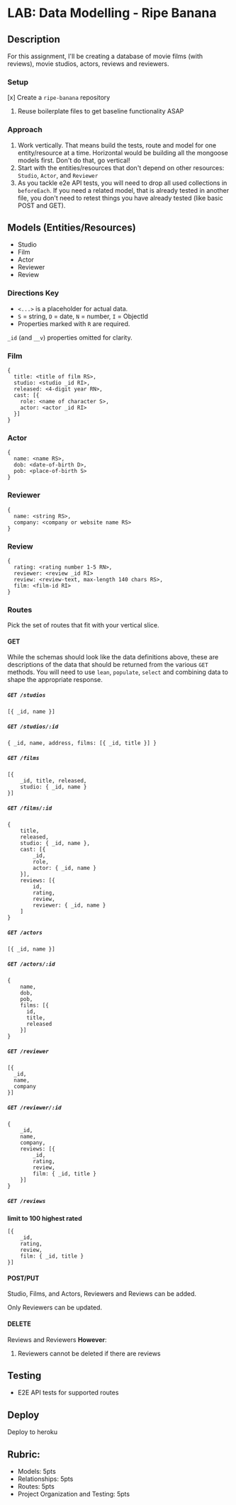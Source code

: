 # LAB: Data Modelling - Ripe Banana

## Description

For this assignment, I'll be creating a database of movie films (with reviews), movie studios, actors, reviews and reviewers.

### Setup

[x] Create a `ripe-banana` repository
1. Reuse boilerplate files to get baseline functionality ASAP

### Approach

1. Work vertically. That means build the tests, route and model for one entity/resource at a time. Horizontal would be building all the mongoose models first. Don't do that, go vertical!
1. Start with the entities/resources that don't depend on other resources: `Studio`, `Actor`, and `Reviewer`
1. As you tackle e2e API tests, you will need to drop all used collections in `beforeEach`. If you need a related model, that is already tested in another file, you
don't need to retest things you have already tested (like basic POST and GET).

## Models (Entities/Resources)

* Studio
* Film
* Actor
* Reviewer
* Review

### Directions Key
* `<...>` is a placeholder for actual data.
* `S` = string, `D` = date, `N` = number, `I` = ObjectId
* Properties marked with `R` are required.

`_id` (and `__v`) properties omitted for clarity.



### Film

```
{
  title: <title of film RS>,
  studio: <studio _id RI>,
  released: <4-digit year RN>,
  cast: [{
    role: <name of character S>,
    actor: <actor _id RI>
  }]
}
```

### Actor

```
{
  name: <name RS>,
  dob: <date-of-birth D>,
  pob: <place-of-birth S>
}
```

### Reviewer

```
{
  name: <string RS>,
  company: <company or website name RS>
}
```


### Review

```
{
  rating: <rating number 1-5 RN>,
  reviewer: <review _id RI>
  review: <review-text, max-length 140 chars RS>,
  film: <film-id RI>
}
```

### Routes

Pick the set of routes that fit with your vertical slice.

#### GET

While the schemas should look like the data definitions above, these are descriptions of the data that should be returned from the various `GET` methods. You will need to use `lean`, `populate`, `select` and combining data to shape the appropriate response.

##### `GET /studios`

```
[{ _id, name }]
```

##### `GET /studios/:id`

```
{ _id, name, address, films: [{ _id, title }] }
```

##### `GET /films`

```
[{
    _id, title, released,
    studio: { _id, name }
}]
```

##### `GET /films/:id`

```
{
    title,
    released,
    studio: { _id, name },
    cast: [{
        _id,
        role,
        actor: { _id, name }
    }],
    reviews: [{
        id,
        rating,
        review,
        reviewer: { _id, name }
    ]
}
```

##### `GET /actors`

```
[{ _id, name }]
```

##### `GET /actors/:id`

```
{
    name,
    dob,
    pob,
    films: [{
      id,
      title,
      released
    }]
}
```

##### `GET /reviewer`

```
[{
  _id,
  name,
  company
}]
```

##### `GET /reviewer/:id`

```
{
    _id,
    name,
    company,
    reviews: [{
        _id,
        rating,
        review,
        film: { _id, title }
    }]
}
```

##### `GET /reviews`

**limit to 100 highest rated**

```
[{
    _id,
    rating,
    review,
    film: { _id, title }
}]
```

#### POST/PUT

Studio, Films, and Actors, Reviewers and Reviews can be added.

Only Reviewers can be updated.

#### DELETE

Reviews and Reviewers **However**:
1. Reviewers cannot be deleted if there are reviews

## Testing

* E2E API tests for supported routes

## Deploy

Deploy to heroku

## Rubric:

* Models: 5pts
* Relationships: 5pts
* Routes: 5pts
* Project Organization and Testing: 5pts